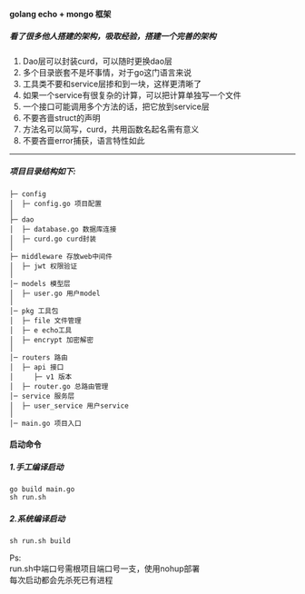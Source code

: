 #### golang echo + mongo 框架  

##### 看了很多他人搭建的架构，吸取经验，搭建一个完善的架构  


1. Dao层可以封装curd，可以随时更换dao层
2. 多个目录嵌套不是坏事情，对于go这门语言来说
3. 工具类不要和service层掺和到一块，这样更清晰了
4. 如果一个service有很复杂的计算，可以把计算单独写一个文件  
5. 一个接口可能调用多个方法的话，把它放到service层
6. 不要吝啬struct的声明
7. 方法名可以简写，curd，共用函数名起名需有意义
8. 不要吝啬error捕获，语言特性如此

---

##### 项目目录结构如下:

```$xslt
├─ config
│  ├─ config.go 项目配置
│
├─ dao 
│  ├─ database.go 数据库连接
│  ├─ curd.go curd封装
│ 
├─ middleware 存放web中间件
│  ├─ jwt 权限验证
│ 
│─ models 模型层
│  ├─ user.go 用户model
│ 
│─ pkg 工具包
│  ├─ file 文件管理
│  ├─ e echo工具
│  ├─ encrypt 加密解密
│
│─ routers 路由
│  ├─ api 接口
│     ├─ v1 版本
│  ├─ router.go 总路由管理
│─ service 服务层
│  ├─ user_service 用户service
│
│─ main.go 项目入口

```

#### 启动命令
##### 1.手工编译启动
```cassandraql
go build main.go
sh run.sh
```
##### 2.系统编译启动
```cassandraql
sh run.sh build
```

Ps:   
run.sh中端口号需根项目端口号一支，使用nohup部署  
每次启动都会先杀死已有进程